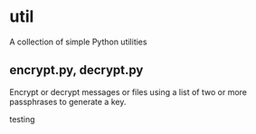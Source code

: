 # util

A collection of simple Python utilities

## encrypt.py, decrypt.py

Encrypt or decrypt messages or files using a list of two or more passphrases to generate a key.

testing